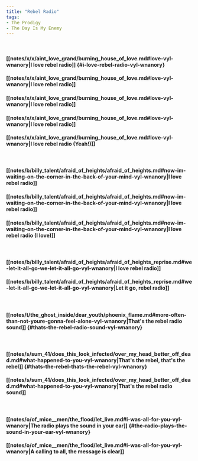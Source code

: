 ```yaml
---
title: "Rebel Radio"
tags:
- The Prodigy
- The Day Is My Enemy
---
```

&nbsp;
#### [[notes/x/x/aint_love_grand/burning_house_of_love.md#love-vyl-wnanory|I love rebel radio]] {#i-love-rebel-radio-vyl-wnanory}
#### [[notes/x/x/aint_love_grand/burning_house_of_love.md#love-vyl-wnanory|I love rebel radio]]
#### [[notes/x/x/aint_love_grand/burning_house_of_love.md#love-vyl-wnanory|I love rebel radio]]
#### [[notes/x/x/aint_love_grand/burning_house_of_love.md#love-vyl-wnanory|I love rebel radio]]
#### [[notes/x/x/aint_love_grand/burning_house_of_love.md#love-vyl-wnanory|I love rebel radio (Yeah!)]]
&nbsp;
#### [[notes/b/billy_talent/afraid_of_heights/afraid_of_heights.md#now-im-waiting-on-the-corner-in-the-back-of-your-mind-vyl-wnanory|I love rebel radio]]
#### [[notes/b/billy_talent/afraid_of_heights/afraid_of_heights.md#now-im-waiting-on-the-corner-in-the-back-of-your-mind-vyl-wnanory|I love rebel radio]]
#### [[notes/b/billy_talent/afraid_of_heights/afraid_of_heights.md#now-im-waiting-on-the-corner-in-the-back-of-your-mind-vyl-wnanory|I love rebel radio (I love)]]
&nbsp;
#### [[notes/b/billy_talent/afraid_of_heights/afraid_of_heights_reprise.md#we-let-it-all-go-we-let-it-all-go-vyl-wnanory|I love rebel radio]]
#### [[notes/b/billy_talent/afraid_of_heights/afraid_of_heights_reprise.md#we-let-it-all-go-we-let-it-all-go-vyl-wnanory|Let it go, rebel radio]]
&nbsp;
#### [[notes/t/the_ghost_inside/dear_youth/phoenix_flame.md#more-often-than-not-youre-gonna-feel-alone-vyl-wnanory|That's the rebel radio sound]] {#thats-the-rebel-radio-sound-vyl-wnanory}
&nbsp;
#### [[notes/s/sum_41/does_this_look_infected/over_my_head_better_off_dead.md#what-happened-to-you-vyl-wnanory|That's the rebel, that's the rebel]] {#thats-the-rebel-thats-the-rebel-vyl-wnanory}
#### [[notes/s/sum_41/does_this_look_infected/over_my_head_better_off_dead.md#what-happened-to-you-vyl-wnanory|That's the rebel radio sound]]
&nbsp;
#### [[notes/o/of_mice__men/the_flood/let_live.md#i-was-all-for-you-vyl-wnanory|The radio plays the sound in your ear]] {#the-radio-plays-the-sound-in-your-ear-vyl-wnanory}
#### [[notes/o/of_mice__men/the_flood/let_live.md#i-was-all-for-you-vyl-wnanory|A calling to all, the message is clear]]
